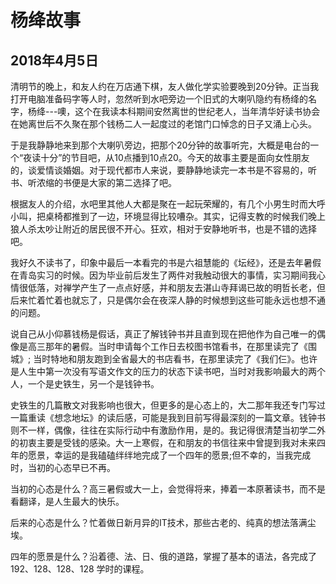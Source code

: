 # 杨绛故事
## 2018年4月5日
清明节的晚上，和友人约在万店通下棋，友人做化学实验要晚到20分钟。正当我打开电脑准备码字等人时，忽然听到水吧旁边一个旧式的大喇叭隐约有杨绛的名字，杨绛---噢，这个在我读本科期间安然离世的世纪老人，当年清华好读书协会在她离世后不久聚在那个钱杨二人一起度过的老馆门口悼念的日子又涌上心头。

于是我静静地来到那个大喇叭旁边，把那个20分钟的故事听完，大概是电台的一个“夜读十分”的节目吧，从10点播到10点20。今天的故事主要是面向女性朋友的，谈爱情谈婚姻。对于现代都市人来说，要静静地读完一本书是不容易的，听书、听浓缩的书便是大家的第二选择了吧。

根据友人的介绍，水吧里其他人大都是聚在一起玩荣耀的，有几个小男生时而大呼小叫，把桌椅都推到了一边，环境显得比较嘈杂。其实，记得支教的时候我们晚上狼人杀太吵让附近的居民很不开心。狂欢，相对于安静地听书，也是不错的选择吧。

我好久不读书了，印象中最后一本看完的书是六祖慧能的《坛经》，还是去年暑假在青岛实习的时候。因为毕业前后发生了两件对我触动很大的事情，实习期间我心情很低落，对禅学产生了一点点好感，并和朋友去湛山寺拜谒已故的明哲长老，但后来忙着忙着也就忘了，只是偶尔会在夜深人静的时候想到这些可能永远也想不通的问题。

说自己从小仰慕钱杨是假话，真正了解钱钟书并且直到现在把他作为自己唯一的偶像是高三那年的暑假。当时申请每个工作日去校图书馆看书，在那里读完了《围城》; 当时特地和朋友跑到全省最大的书店看书，在那里读完了《我们仨》。也许是人生中第一次没有写语文作文的压力的状态下读书吧，当时对我影响最大的两个人，一个是史铁生，另一个是钱钟书。

史铁生的几篇散文对我影响也很大，但更多的是心态上的，大二那年我还专门写过一篇重读《想念地坛》的读后感，可能是我到目前写得最深刻的一篇文章。钱钟书则不一样，偶像，往往在实际行动中有激励作用，是的。我记得很清楚当初学二外的初衷主要是受钱的感染。大一上寒假，在和朋友的书信往来中曾提到我对未来四年的愿景，幸运的是我磕磕绊绊地完成了一个四年的愿景;但不幸的，当我完成时，当初的心态早已不再。

当初的心态是什么？高三暑假或大一上，会觉得将来，捧着一本原著读书，而不是看翻译，是人生最大的快乐。

后来的心态是什么？忙着做日新月异的IT技术，那些古老的、纯真的想法落满尘埃。

四年的愿景是什么？沿着德、法、日、俄的道路，掌握了基本的语法，各完成了 192、128、128、128 学时的课程。



